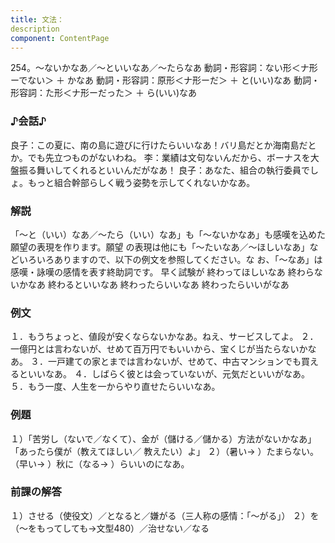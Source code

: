 ```yaml
---
title: 文法：
description
component: ContentPage
---
```



254。～ないかなあ／～といいなあ／～たらなあ
動詞・形容詞：ない形＜ナ形ーでない＞ ＋ かなあ 動詞・形容詞：原形＜ナ形ーだ＞ ＋ と(いい)なあ 動詞・形容詞：た形＜ナ形ーだった＞ ＋ ら(いい)なあ
### ♪会話♪
良子：この夏に、南の島に遊びに行けたらいいなあ！バリ島だとか海南島だとか。でも先立つものがないわね。
李：業績は文句ないんだから、ボーナスを大盤振る舞いしてくれるといいんだがなあ！
良子：あなた、組合の執行委員でしょ。もっと組合幹部らしく戦う姿勢を示してくれないかなあ。
### 解説
「～と（いい）なあ／～たら（いい）なあ」も「～ないかなあ」も感嘆を込めた願望の表現を作ります。願望 の表現は他にも「～たいなあ／～ほしいなあ」などいろいろありますので、以下の例文を参照してください。な お、「～なあ」は感嘆・詠嘆の感情を表す終助詞です。
早く試験が 終わってほしいなあ 終わらないかなあ 終わるといいなあ 終わったらいいなあ 終わったらいいがなあ
### 例文
１．もうちょっと、値段が安くならないかなあ。ねえ、サービスしてよ。
２．一億円とは言わないが、せめて百万円でもいいから、宝くじが当たらないかなあ。
３．一戸建ての家とまでは言わないが、せめて、中古マンションでも買えるといいなあ。
４．しばらく彼とは会っていないが、元気だといいがなあ。
５．もう一度、人生を一からやり直せたらいいなあ。
### 例題
１）「苦労し（ないで／なくて）、金が（儲ける／儲かる）方法がないかなあ」「あったら僕が（教えてほしい／
教えたい）よ」
２）（暑い→ ）たまらない。（早い→ ）秋に（なる→ ）らいいのになあ。
### 前課の解答
１）させる（使役文）／となると／嫌がる（三人称の感情：「～がる」）
２）を（～をもってしても→文型480）／治せない／なる
